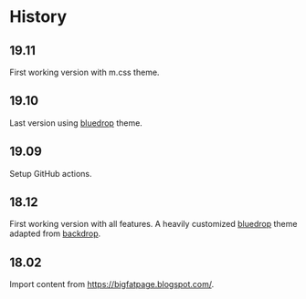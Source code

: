# History

## 19.11

First working version with m.css theme.

## 19.10

Last version using [bluedrop](https://github.com/ashwinvis/pelican-bluedrop) theme.

## 19.09

Setup GitHub actions.

## 18.12

First working version with all features.
A heavily customized [bluedrop](https://github.com/ashwinvis/pelican-bluedrop)
theme adapted from [backdrop](https://github.com/cmacmackin/backdrop-theme).

## 18.02

Import content from https://bigfatpage.blogspot.com/.
